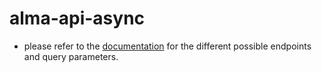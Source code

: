 # alma-api-async
- please refer to the [documentation](https://alma-api.onrender.com/) for the different possible endpoints and query parameters.
